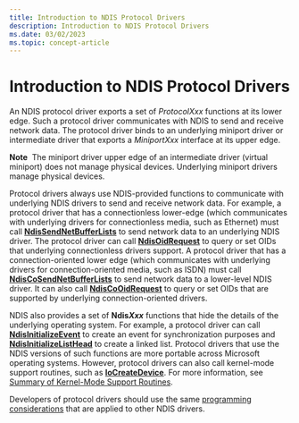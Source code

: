 ```yaml
---
title: Introduction to NDIS Protocol Drivers
description: Introduction to NDIS Protocol Drivers
ms.date: 03/02/2023
ms.topic: concept-article
---
```


# Introduction to NDIS Protocol Drivers


An NDIS protocol driver exports a set of *ProtocolXxx* functions at its lower edge. Such a protocol driver communicates with NDIS to send and receive network data. The protocol driver binds to an underlying miniport driver or intermediate driver that exports a *MiniportXxx* interface at its upper edge.

**Note**  The miniport driver upper edge of an intermediate driver (virtual miniport) does not manage physical devices. Underlying miniport drivers manage physical devices.

 

Protocol drivers always use NDIS-provided functions to communicate with underlying NDIS drivers to send and receive network data. For example, a protocol driver that has a connectionless lower-edge (which communicates with underlying drivers for connectionless media, such as Ethernet) must call [**NdisSendNetBufferLists**](/windows-hardware/drivers/ddi/ndis/nf-ndis-ndissendnetbufferlists) to send network data to an underlying NDIS driver. The protocol driver can call [**NdisOidRequest**](/windows-hardware/drivers/ddi/ndis/nf-ndis-ndisoidrequest) to query or set OIDs that underlying connectionless drivers support. A protocol driver that has a connection-oriented lower edge (which communicates with underlying drivers for connection-oriented media, such as ISDN) must call [**NdisCoSendNetBufferLists**](/windows-hardware/drivers/ddi/ndis/nf-ndis-ndiscosendnetbufferlists) to send network data to a lower-level NDIS driver. It can also call [**NdisCoOidRequest**](/windows-hardware/drivers/ddi/ndis/nf-ndis-ndiscooidrequest) to query or set OIDs that are supported by underlying connection-oriented drivers.

NDIS also provides a set of **Ndis<em>Xxx</em>** functions that hide the details of the underlying operating system. For example, a protocol driver can call [**NdisInitializeEvent**](/windows-hardware/drivers/ddi/ndis/nf-ndis-ndisinitializeevent) to create an event for synchronization purposes and [**NdisInitializeListHead**](/windows-hardware/drivers/ddi/ndis/nf-ndis-ndisinitializelisthead) to create a linked list. Protocol drivers that use the NDIS versions of such functions are more portable across Microsoft operating systems. However, protocol drivers can also call kernel-mode support routines, such as [**IoCreateDevice**](/windows-hardware/drivers/ddi/wdm/nf-wdm-iocreatedevice). For more information, see [Summary of Kernel-Mode Support Routines](/windows-hardware/drivers/ddi/index).

Developers of protocol drivers should use the same [programming considerations](network-driver-programming-considerations.md) that are applied to other NDIS drivers.

 

